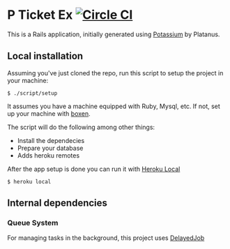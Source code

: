 # P Ticket Ex [![Circle CI](https://circleci.com/gh/platanus/p-ticket-ex.svg?style=svg&circle-token=)](https://circleci.com/gh/platanus/p-ticket-ex)

This is a Rails application, initially generated using [Potassium](https://github.com/platanus/potassium) by Platanus.

## Local installation

Assuming you've just cloned the repo, run this script to setup the project in your
machine:

    $ ./script/setup

It assumes you have a machine equipped with Ruby, Mysql, etc. If not, set up
your machine with [boxen].

The script will do the following among other things:

- Install the dependecies
- Prepare your database
- Adds heroku remotes

After the app setup is done you can run it with [Heroku Local]

    $ heroku local

[Heroku Local]: https://devcenter.heroku.com/articles/heroku-local
[boxen]: http://github.com/platanus/our-boxen


## Internal dependencies

### Queue System

For managing tasks in the background, this project uses [DelayedJob](https://github.com/collectiveidea/delayed_job)

